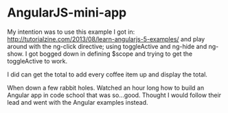 # AngularJS-mini-app

My intention was to use this example I got in:
http://tutorialzine.com/2013/08/learn-angularjs-5-examples/ and play
around with the ng-click directive; using toggleActive and ng-hide and ng-show.
I got bogged down in defining $scope and trying to get the toggleActive to work.

I did can get the total to add every coffee item up and display the total.

When down a few rabbit holes.  Watched an hour long how to build an Angular app in
code school that was so...good.  Thought I would follow their lead and went with the
Angular examples instead.
